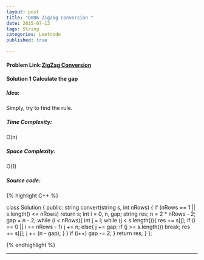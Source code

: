 ```yaml
---
layout: post
title: "Q006 ZigZag Conversion "
date: 2015-07-13
tags: String
categories: Leetcode
published: true

---
```

#### Problem Link:[ZigZag Conversion ](https://leetcode.com/problems/zigzag-conversion/) 

#### Solution 1 Calculate the gap

##### Idea:

Simply, try to find the rule.    
   
##### Time Complexity:

O(n)

##### Space Complexity:
O(1)

##### Source code:
{% highlight C++ %}

class Solution {
public:
    string convert(string s, int nRows) {
        if (nRows == 1 || s.length() <= nRows)
            return s;
        int i = 0, n, gap;
        string res;
        n = 2 * nRows - 2;
        gap = n - 2;
        while (i < nRows){
            int j = i;
            while (j < s.length()){
                res += s[j];
                if (i == 0 || i == nRows - 1)
                    j += n;
                else{
                    j += gap;
                    if (j >= s.length()) break;
                    res += s[j];
                    j += (n - gap);
                }
            }
            if (i++) gap -= 2;
        }
        return res;
    }
};

{% endhighlight %}

---
